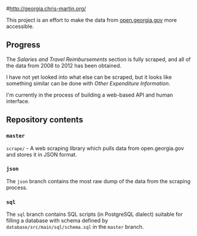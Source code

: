 #http://georgia.chris-martin.org/

This project is an effort to make the data from
[open.georgia.gov](http://www.open.georgia.gov/)
more accessible.

## Progress

The _Salaries and Travel Reimbursements_ section is fully scraped,
and all of the data from 2008 to 2012 has been obtained.

I have not yet looked into what else can be scraped, but it looks like
something similar can be done with _Other Expenditure Information_.

I'm currently in the process of building a web-based API and human interface.

## Repository contents

### `master`

`scrape/` -
A web scraping library which pulls data from open.georgia.gov and stores it in JSON format.

### `json`

The `json` branch contains the most raw dump of the data from the scraping process.

### `sql`

The `sql` branch contains SQL scripts (in PostgreSQL dialect) suitable for filling a
database with schema defined by `database/src/main/sql/schema.sql` in the `master` branch.
